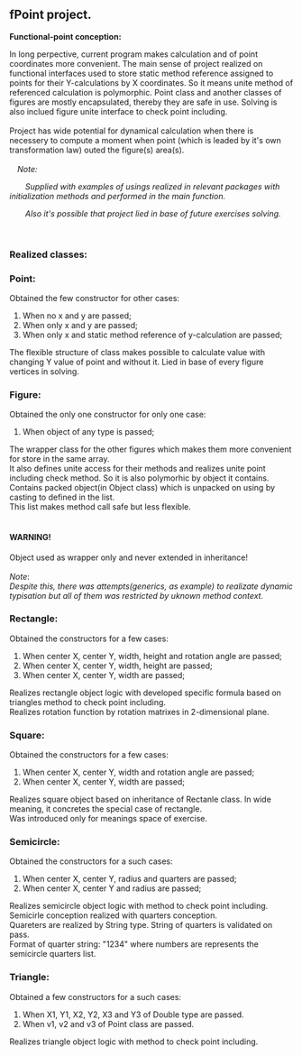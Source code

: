 <DIV>
  <h2>fPoint project.</h2>
  <b>Functional-point conception:</b>
    <P>
      In long perpective, current program makes calculation and of point coordinates more convenient.
      The main sense of project realized on functional interfaces used to store static method reference assigned to points for their Y-calculations by X coordinates. So it means unite method of referenced calculation is polymorphic.
      Point class and another classes of figures are mostly encapsulated, thereby they are safe in use.
      Solving is also inclued figure unite interface to check point including.
	  <br>
      <br>Project has wide potential for dynamical calculation when there is necessery to compute a moment when point (which is leaded by it's own transformation law) outed the figure(s) area(s).
	  <br>
	  <br>
  	  <i>&emsp;Note:</i>
	  <p><i>&emsp;&emsp;Supplied with examples of usings realized in relevant packages with initialization methods and performed in the main function.</i></p>
	  <p><i>&emsp;&emsp;Also it's possible that project lied in base of future exercises solving.</i></p>
    </P>
<br>
<h3>Realized classes:</h3>
</DIV>

<DIV>
  <h3>Point:</h3>
  <P>Obtained the few constructor for other cases:</P>
  <ol>
    <li>When no x and y are passed;</li>
    <li>When only x and y are passed;</li>
    <li>When only x and static method reference of y-calculation are passed;</li>
  </ol>
  <P>
    The flexible structure of class makes possible to calculate value with changing Y value of point and without it.
    Lied in base of every figure vertices in solving.
  </P>
</DIV>

<DIV>
  <h3>Figure:</h3>
  <P>Obtained the only one constructor for only one case:</P>
  <ol>
    <li>When object of any type is passed;</li>
  </ol>
  <P>
    The wrapper class for the other figures which makes them more convenient for store in the same array.
    <br>It also defines unite access for their methods and realizes unite point including check method. So it is also polymorhic by object it contains.
    <br>Contains packed object(in Object class) which is unpacked on using by casting to defined in the list.
    <br>This list makes method call safe but less flexible.
    <br>
    <br> <h4><b>WARNING!</b></h4>
        Object used as wrapper only and never extended in inheritance!
    <br>
    <br><i>Note</i>:
    <br><i>Despite this, there was attempts(generics, as example) to realizate dynamic typisation but all of them was restricted by uknown method context.</i>
  </P>
</DIV>

<DIV>
  <h3>Rectangle:</h3>
  <P>Obtained the constructors for a few cases:</P>
    <ol>
        <li>When center X, center Y, width, height and rotation angle are passed;</li>
        <li>When center X, center Y, width, height are passed;</li>
        <li>When center X, center Y, width are passed;</li>
    </ol>
  <P>
    Realizes rectangle object logic with developed specific formula based on triangles method to check point including.
    <br>Realizes rotation function by rotation matrixes in 2-dimensional plane.
  </P>
</DIV>

<DIV>
  <h3>Square:</h3>
  <P>Obtained the constructors for a few cases:</P>
    <ol>
        <li>When center X, center Y, width and rotation angle are passed;</li>
        <li>When center X, center Y, width are passed;</li>
    </ol>
  <P>
    Realizes square object based on inheritance of Rectanle class. In wide meaning, it concretes the special case of rectangle.
    <br>Was introduced only for meanings space of exercise.
  </P>
</DIV>

<DIV>
  <h3>Semicircle:</h3>
  <P>Obtained the constructors for a such cases:</P>
    <ol>
        <li>When center X, center Y, radius and quarters are passed;</li>
        <li>When center X, center Y and radius are passed;</li>
    </ol>
  <P>
    Realizes semicircle object logic with method to check point including.
    <br>Semicirle conception realized with quarters conception.
    <br>Quareters are realized by String type. String of quarters is validated on pass.
    <br>Format of quarter string: "1234" where numbers are represents the semicircle quarters list.
  </P>
</DIV>

<DIV>
  <h3>Triangle:</h3>
  <P>Obtained a few constructors for a such cases:</P>
    <ol>
        <li>When X1, Y1, X2, Y2, X3 and Y3 of Double type are passed.</li>
        <li>When v1, v2 and v3 of Point class are passed.</li>
    </ol>
  <P>
    Realizes triangle object logic with method to check point including.
  </P>
</DIV>

<br>
<br>
<br>
<br>
